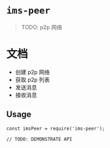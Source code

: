 # `ims-peer`

> TODO: p2p 网络

# 文档

- 创建 p2p 网络
- 获取 p2p 列表
- 发送消息
- 接收消息

## Usage

```
const imsPeer = require('ims-peer');

// TODO: DEMONSTRATE API
```
